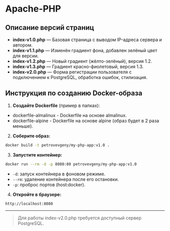 # Apache-PHP

## Описание версий страниц

- **index-v1.0.php** — Базовая страница с выводом IP-адреса сервера и автором.
- **index-v1.1.php** — Изменён градиент фона, добавлен зелёный цвет для версии.
- **index-v1.2.php** — Новый градиент (жёлто-зелёный), версия 1.2.
- **index-v1.3.php** — Градиент красно-фиолетовый, версия 1.3.
- **index-v2.0.php** — Форма регистрации пользователя с подключением к PostgreSQL, обработка ошибок, стилизация.

## Инструкция по созданию Docker-образа

1. **Создайте Dockerfile** (пример в папках):

- dockerfile-almalinux - Dockerfile на основе almalinux.
- dockerfile-alpine - Dockerfile на основе alpine (образ будет в 2 раза меньше).

2. **Соберите образ:**

```sh
docker build -t petrovevgeny/my-php-app:v1.0 .
```

3. **Запустите контейнер:**

```sh
docker run --rm -d -p 8080:80 petrovevgeny/my-php-app:v1.0
```

- `-d`: запуск контейнера в фоновом режиме.
- `--rm`: удаление контейнера после его остановки.
- `-p`: проброс портов (host:docker).

4. **Откройте в браузере:**

`http://localhost:8080`

---

> Для работы index-v2.0.php требуется доступный сервер PostgreSQL.